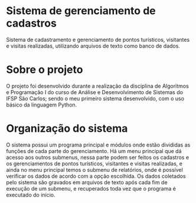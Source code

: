 # Sistema de gerenciamento de cadastros
Sistema de cadastramento e gerenciamento de pontos turísticos, visitantes e visitas realizadas, utilizando arquivos de texto como banco de dados.

# Sobre o projeto
O projeto foi desenvolvido durante a realização da disciplina de Algoritmos e Programação I	do curso de Análise e Desenvolvimento de Sistemas do IFSP São Carlos; sendo o meu primeiro sistema desenvolvido, com o uso básico da linguagem Python.

# Organização do sistema
O sistema possui um programa principal e módulos onde estão divididas as funções de cada parte do gerenciamento.
Há um menu principal que dá acesso aos outros submenus, nessa parte podem ser feitos os cadastros e os gerenciamentos de pontos turísticos, visitantes e visitas realizadas, e ainda no menu principal temos o submenu de relatórios, onde é possível verificar os dados de acordo com a opção escolhida.
Os dados coletados pelo sistema são gravados em arquivos de texto após cada fim de execução de um submenu, e recuperados toda vez que o programa é executado do início.
